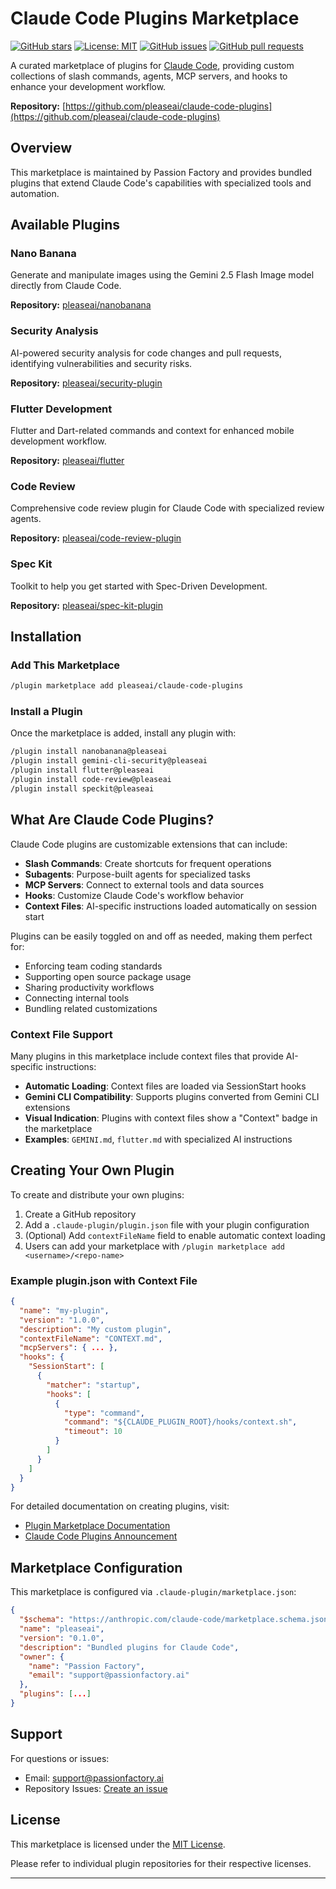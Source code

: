 # Claude Code Plugins Marketplace

[![GitHub stars](https://img.shields.io/github/stars/pleaseai/claude-code-plugins?style=social)](https://github.com/pleaseai/claude-code-plugins)
[![License: MIT](https://img.shields.io/badge/License-MIT-yellow.svg)](https://opensource.org/licenses/MIT)
[![GitHub issues](https://img.shields.io/github/issues/pleaseai/claude-code-plugins)](https://github.com/pleaseai/claude-code-plugins/issues)
[![GitHub pull requests](https://img.shields.io/github/issues-pr/pleaseai/claude-code-plugins)](https://github.com/pleaseai/claude-code-plugins/pulls)

A curated marketplace of plugins for [Claude Code](https://www.anthropic.com/news/claude-code-plugins), providing custom collections of slash commands, agents, MCP servers, and hooks to enhance your development workflow.

**Repository:** [https://github.com/pleaseai/claude-code-plugins](https://github.com/pleaseai/claude-code-plugins)

## Overview

This marketplace is maintained by Passion Factory and provides bundled plugins that extend Claude Code's capabilities with specialized tools and automation.

## Available Plugins

### Nano Banana
Generate and manipulate images using the Gemini 2.5 Flash Image model directly from Claude Code.

**Repository:** [pleaseai/nanobanana](https://github.com/pleaseai/nanobanana)

### Security Analysis
AI-powered security analysis for code changes and pull requests, identifying vulnerabilities and security risks.

**Repository:** [pleaseai/security-plugin](https://github.com/pleaseai/security-plugin)

### Flutter Development
Flutter and Dart-related commands and context for enhanced mobile development workflow.

**Repository:** [pleaseai/flutter](https://github.com/pleaseai/flutter)

### Code Review
Comprehensive code review plugin for Claude Code with specialized review agents.

**Repository:** [pleaseai/code-review-plugin](https://github.com/pleaseai/code-review-plugin)

### Spec Kit
Toolkit to help you get started with Spec-Driven Development.

**Repository:** [pleaseai/spec-kit-plugin](https://github.com/pleaseai/spec-kit-plugin)

## Installation

### Add This Marketplace

```bash
/plugin marketplace add pleaseai/claude-code-plugins
```

### Install a Plugin

Once the marketplace is added, install any plugin with:

```bash
/plugin install nanobanana@pleaseai
/plugin install gemini-cli-security@pleaseai
/plugin install flutter@pleaseai
/plugin install code-review@pleaseai
/plugin install speckit@pleaseai
```

## What Are Claude Code Plugins?

Claude Code plugins are customizable extensions that can include:

- **Slash Commands**: Create shortcuts for frequent operations
- **Subagents**: Purpose-built agents for specialized tasks
- **MCP Servers**: Connect to external tools and data sources
- **Hooks**: Customize Claude Code's workflow behavior
- **Context Files**: AI-specific instructions loaded automatically on session start

Plugins can be easily toggled on and off as needed, making them perfect for:
- Enforcing team coding standards
- Supporting open source package usage
- Sharing productivity workflows
- Connecting internal tools
- Bundling related customizations

### Context File Support

Many plugins in this marketplace include context files that provide AI-specific instructions:

- **Automatic Loading**: Context files are loaded via SessionStart hooks
- **Gemini CLI Compatibility**: Supports plugins converted from Gemini CLI extensions
- **Visual Indication**: Plugins with context files show a "Context" badge in the marketplace
- **Examples**: `GEMINI.md`, `flutter.md` with specialized AI instructions

## Creating Your Own Plugin

To create and distribute your own plugins:

1. Create a GitHub repository
2. Add a `.claude-plugin/plugin.json` file with your plugin configuration
3. (Optional) Add `contextFileName` field to enable automatic context loading
4. Users can add your marketplace with `/plugin marketplace add <username>/<repo-name>`

### Example plugin.json with Context File

```json
{
  "name": "my-plugin",
  "version": "1.0.0",
  "description": "My custom plugin",
  "contextFileName": "CONTEXT.md",
  "mcpServers": { ... },
  "hooks": {
    "SessionStart": [
      {
        "matcher": "startup",
        "hooks": [
          {
            "type": "command",
            "command": "${CLAUDE_PLUGIN_ROOT}/hooks/context.sh",
            "timeout": 10
          }
        ]
      }
    ]
  }
}
```

For detailed documentation on creating plugins, visit:
- [Plugin Marketplace Documentation](https://docs.claude.com/en/docs/claude-code/plugin-marketplaces#github-repositories)
- [Claude Code Plugins Announcement](https://www.anthropic.com/news/claude-code-plugins)

## Marketplace Configuration

This marketplace is configured via `.claude-plugin/marketplace.json`:

```json
{
  "$schema": "https://anthropic.com/claude-code/marketplace.schema.json",
  "name": "pleaseai",
  "version": "0.1.0",
  "description": "Bundled plugins for Claude Code",
  "owner": {
    "name": "Passion Factory",
    "email": "support@passionfactory.ai"
  },
  "plugins": [...]
}
```

## Support

For questions or issues:
- Email: support@passionfactory.ai
- Repository Issues: [Create an issue](https://github.com/pleaseai/claude-code-plugins/issues)

## License

This marketplace is licensed under the [MIT License](LICENSE).

Please refer to individual plugin repositories for their respective licenses.

---

